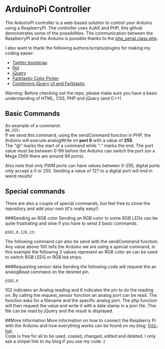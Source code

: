 # ArduinoPi Controller
The ArduinoPi controller is a web-based solution to control your Arduino using a RaspberryPi.
The controller uses AJAX and PHP, this github demonstrates some of the possibilities. The communication between
the RaspberryPi and the Arduino is possible thanks to the [php_serial.class.php](http://code.google.com/p/php-serial/).

I also want to thank the following authors/scripts/plugins for making my coding easier:
* [Twitter bootstrap](http://twitter.github.com/bootstrap/)
* [flot](http://code.google.com/p/flot/)
* [jQuery](http://jquery.com/)
* [Farbtastic Color Picker](http://acko.net/blog/farbtastic-jquery-color-picker-plug-in/)
* [Combining jQuery UI and Farbtastic](http://www.emanueleferonato.com/2011/03/22/jquery-color-picker-using-farbtastic-and-jquery-ui/)

Warning: Before checking out the repo, please make sure you have a basic understanding of HTML, CSS, PHP and jQuery (and C++)

## Basic Commands
An example of a command.  
`@6,255:`  
If we send this command, using the sendCommand function in PHP, the Arduino will execute analogWrite on **port 6** with a value of **255**.  
The "@" marks the start of a command while ":" marks the end. The port value must be between 0-99 before the Arduino can switch the port (on a Mega 2560 there are around 99 ports).
 
Also note that only PWM ports can have values between 0-255, digital ports only accept a 0 or 255. Sending a value of 127 to a digital port will end in weird results!  

## Special commands
There are also a couple of special commands, but feel free to clone the repository and add your own (it's really easy!)

###Sending an RGB color
Sending an RGB color to some RGB LEDs can be quite frustrating and slow if you have to send 3 basic commands.
  
`@101,0,126,23:`  

The following command can also be send with the sendCommand function. Any value above 100 tells the Arduino we are using a special command, in this example the following 3 values represent an RGB color an can be used to switch RGB LEDS or RGB led strips.         

###Requesting sensor data
Sending the following code will request the an analogRead command on the desired pin.
        
`@102,6`  
             
102 indicates an Analog reading and 6 indicates the pin to do the reading on. By calling the request_sensor function an analog port can be read. The function asks for a filename and the specific analog port. The php function will then request the value and write it with a date stamp in a json file. This file can be read by jQuery and the result is displayed.            

##More Information
More information on how to connect the Raspberry Pi with the Arduino and how everything works can be found on my blog:
[fritz-hut](http://fritz-hut.com).         
Code is free for all to be used, copied, changed, edited and deleted. I only ask a simpel link to my blog if you use my code :)